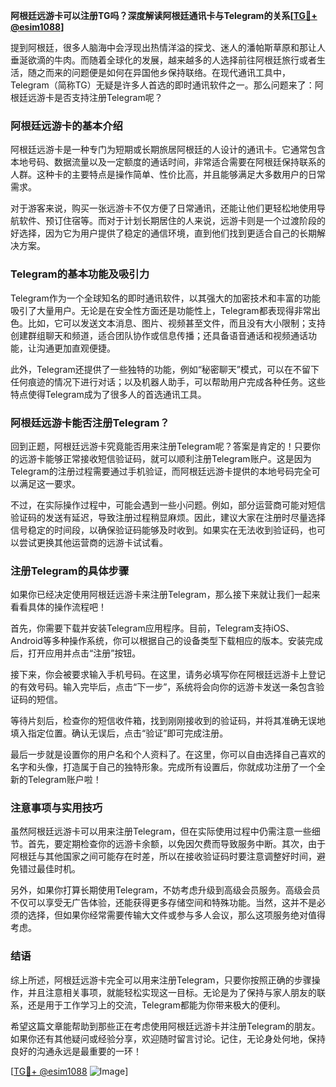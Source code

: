 **阿根廷远游卡可以注册TG吗？深度解读阿根廷通讯卡与Telegram的关系[[TG💪+ @esim1088](https://t.me/s/esim1088)]**

提到阿根廷，很多人脑海中会浮现出热情洋溢的探戈、迷人的潘帕斯草原和那让人垂涎欲滴的牛肉。而随着全球化的发展，越来越多的人选择前往阿根廷旅行或者生活，随之而来的问题便是如何在异国他乡保持联络。在现代通讯工具中，Telegram（简称TG）无疑是许多人首选的即时通讯软件之一。那么问题来了：阿根廷远游卡是否支持注册Telegram呢？

### 阿根廷远游卡的基本介绍

阿根廷远游卡是一种专门为短期或长期旅居阿根廷的人设计的通讯卡。它通常包含本地号码、数据流量以及一定额度的通话时间，非常适合需要在阿根廷保持联系的人群。这种卡的主要特点是操作简单、性价比高，并且能够满足大多数用户的日常需求。

对于游客来说，购买一张远游卡不仅方便了日常通讯，还能让他们更轻松地使用导航软件、预订住宿等。而对于计划长期居住的人来说，远游卡则是一个过渡阶段的好选择，因为它为用户提供了稳定的通信环境，直到他们找到更适合自己的长期解决方案。

### Telegram的基本功能及吸引力

Telegram作为一个全球知名的即时通讯软件，以其强大的加密技术和丰富的功能吸引了大量用户。无论是在安全性方面还是功能性上，Telegram都表现得非常出色。比如，它可以发送文本消息、图片、视频甚至文件，而且没有大小限制；支持创建群组聊天和频道，适合团队协作或信息传播；还具备语音通话和视频通话功能，让沟通更加直观便捷。

此外，Telegram还提供了一些独特的功能，例如“秘密聊天”模式，可以在不留下任何痕迹的情况下进行对话；以及机器人助手，可以帮助用户完成各种任务。这些特点使得Telegram成为了很多人的首选通讯工具。

### 阿根廷远游卡能否注册Telegram？

回到正题，阿根廷远游卡究竟能否用来注册Telegram呢？答案是肯定的！只要你的远游卡能够正常接收短信验证码，就可以顺利注册Telegram账户。这是因为Telegram的注册过程需要通过手机验证，而阿根廷远游卡提供的本地号码完全可以满足这一要求。

不过，在实际操作过程中，可能会遇到一些小问题。例如，部分运营商可能对短信验证码的发送有延迟，导致注册过程稍显麻烦。因此，建议大家在注册时尽量选择信号稳定的时间段，以确保验证码能够及时收到。如果实在无法收到验证码，也可以尝试更换其他运营商的远游卡试试看。

### 注册Telegram的具体步骤

如果你已经决定使用阿根廷远游卡来注册Telegram，那么接下来就让我们一起来看看具体的操作流程吧！

首先，你需要下载并安装Telegram应用程序。目前，Telegram支持iOS、Android等多种操作系统，你可以根据自己的设备类型下载相应的版本。安装完成后，打开应用并点击“注册”按钮。

接下来，你会被要求输入手机号码。在这里，请务必填写你在阿根廷远游卡上登记的有效号码。输入完毕后，点击“下一步”，系统将会向你的远游卡发送一条包含验证码的短信。

等待片刻后，检查你的短信收件箱，找到刚刚接收到的验证码，并将其准确无误地填入指定位置。确认无误后，点击“验证”即可完成注册。

最后一步就是设置你的用户名和个人资料了。在这里，你可以自由选择自己喜欢的名字和头像，打造属于自己的独特形象。完成所有设置后，你就成功注册了一个全新的Telegram账户啦！

### 注意事项与实用技巧

虽然阿根廷远游卡可以用来注册Telegram，但在实际使用过程中仍需注意一些细节。首先，要定期检查你的远游卡余额，以免因欠费而导致服务中断。其次，由于阿根廷与其他国家之间可能存在时差，所以在接收验证码时要注意调整好时间，避免错过最佳时机。

另外，如果你打算长期使用Telegram，不妨考虑升级到高级会员服务。高级会员不仅可以享受无广告体验，还能获得更多存储空间和特殊功能。当然，这并不是必须的选择，但如果你经常需要传输大文件或参与多人会议，那么这项服务绝对值得考虑。

### 结语

综上所述，阿根廷远游卡完全可以用来注册Telegram，只要你按照正确的步骤操作，并且注意相关事项，就能轻松实现这一目标。无论是为了保持与家人朋友的联系，还是用于工作学习上的交流，Telegram都能为你带来极大的便利。

希望这篇文章能帮助到那些正在考虑使用阿根廷远游卡并注册Telegram的朋友。如果你还有其他疑问或经验分享，欢迎随时留言讨论。记住，无论身处何地，保持良好的沟通永远是最重要的一环！

[[TG💪+ @esim1088](https://t.me/s/esim1088) ![Image](https://i.postimg.cc/4NQfJmqS/Snipaste-2025-05-13-00-14-12.png)]